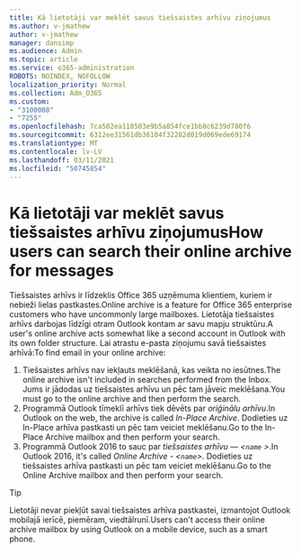 ```yaml
---
title: Kā lietotāji var meklēt savus tiešsaistes arhīvu ziņojumus
ms.author: v-jmathew
author: v-jmathew
manager: dansimp
ms.audience: Admin
ms.topic: article
ms.service: o365-administration
ROBOTS: NOINDEX, NOFOLLOW
localization_priority: Normal
ms.collection: Adm_O365
ms.custom:
- "3100008"
- "7255"
ms.openlocfilehash: 7ca502ea118503e9b5a854fce1bb8c6239d780f6
ms.sourcegitcommit: 6312ee31561db36104f32282d019d069ede69174
ms.translationtype: MT
ms.contentlocale: lv-LV
ms.lasthandoff: 03/11/2021
ms.locfileid: "50745854"
---
```

# <a name="how-users-can-search-their-online-archive-for-messages"></a><span data-ttu-id="b721f-102">Kā lietotāji var meklēt savus tiešsaistes arhīvu ziņojumus</span><span class="sxs-lookup"><span data-stu-id="b721f-102">How users can search their online archive for messages</span></span>

<span data-ttu-id="b721f-103">Tiešsaistes arhīvs ir līdzeklis Office 365 uzņēmuma klientiem, kuriem ir nebieži lielas pastkastes.</span><span class="sxs-lookup"><span data-stu-id="b721f-103">Online archive is a feature for Office 365 enterprise customers who have uncommonly large mailboxes.</span></span> <span data-ttu-id="b721f-104">Lietotāja tiešsaistes arhīvs darbojas līdzīgi otram Outlook kontam ar savu mapju struktūru.</span><span class="sxs-lookup"><span data-stu-id="b721f-104">A user's online archive acts somewhat like a second account in Outlook with its own folder structure.</span></span> <span data-ttu-id="b721f-105">Lai atrastu e-pasta ziņojumu savā tiešsaistes arhīvā:</span><span class="sxs-lookup"><span data-stu-id="b721f-105">To find email in your online archive:</span></span>

1. <span data-ttu-id="b721f-106">Tiešsaistes arhīvs nav iekļauts meklēšanā, kas veikta no iesūtnes.</span><span class="sxs-lookup"><span data-stu-id="b721f-106">The online archive isn't included in searches performed from the Inbox.</span></span> <span data-ttu-id="b721f-107">Jums ir jādodas uz tiešsaistes arhīvu un pēc tam jāveic meklēšana.</span><span class="sxs-lookup"><span data-stu-id="b721f-107">You must go to the online archive and then perform the search.</span></span>
2. <span data-ttu-id="b721f-108">Programmā Outlook tīmeklī arhīvs tiek dēvēts par *oriģinālu arhīvu*.</span><span class="sxs-lookup"><span data-stu-id="b721f-108">In Outlook on the web, the archive is called *In-Place Archive*.</span></span> <span data-ttu-id="b721f-109">Dodieties uz In-Place arhīva pastkasti un pēc tam veiciet meklēšanu.</span><span class="sxs-lookup"><span data-stu-id="b721f-109">Go to the In-Place Archive mailbox and then perform your search.</span></span>
3. <span data-ttu-id="b721f-110">Programmā Outlook 2016 to sauc par *tiešsaistes arhīvu — <`name` >*.</span><span class="sxs-lookup"><span data-stu-id="b721f-110">In Outlook 2016, it's called *Online Archive - <`name`>*.</span></span> <span data-ttu-id="b721f-111">Dodieties uz tiešsaistes arhīva pastkasti un pēc tam veiciet meklēšanu.</span><span class="sxs-lookup"><span data-stu-id="b721f-111">Go to the Online Archive mailbox and then perform your search.</span></span>

> [!TIP]
> <span data-ttu-id="b721f-112">Lietotāji nevar piekļūt savai tiešsaistes arhīva pastkastei, izmantojot Outlook mobilajā ierīcē, piemēram, viedtālrunī.</span><span class="sxs-lookup"><span data-stu-id="b721f-112">Users can't access their online archive mailbox by using Outlook on a mobile device, such as a smart phone.</span></span>
